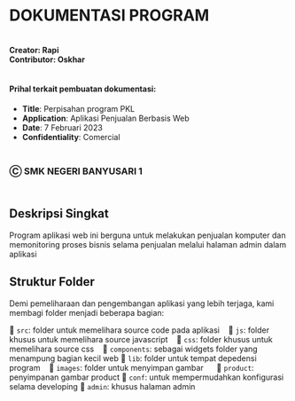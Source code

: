 # DOKUMENTASI PROGRAM
#### <br/>Creator: Rapi<br/>Contributor: Oskhar
#### <br/>Prihal terkait pembuatan dokumentasi:

* **Title**: Perpisahan program PKL
* **Application**: Aplikasi Penjualan Berbasis Web
* **Date**: 7 Februari 2023
* **Confidentiality**: Comercial

### <br/>Ⓒ SMK NEGERI BANYUSARI 1

## <br/>Deskripsi Singkat
Program aplikasi web ini berguna untuk melakukan penjualan komputer dan memonitoring proses bisnis selama penjualan melalui halaman admin dalam aplikasi

## Struktur Folder

Demi pemeliharaan dan pengembangan aplikasi yang lebih terjaga, kami membagi folder menjadi beberapa bagian:

📕 `src`: folder untuk memelihara source code pada aplikasi
&nbsp;&nbsp; 📗 `js`: folder khusus untuk memelihara source javascript
&nbsp;&nbsp; 📗 `css`: folder khusus untuk memelihara source css
&nbsp;&nbsp; 📗 `components`: sebagai widgets folder yang menampung bagian kecil web
📕 `lib`: folder untuk tempat depedensi program
&nbsp;&nbsp; 📗 `images`: folder untuk menyimpan gambar
&nbsp;&nbsp;&nbsp;&nbsp; 📘 `product`: penyimpanan gambar product
📕 `conf`: untuk mempermudahkan konfigurasi selama developing
📕 `admin`: khusus halaman admin
